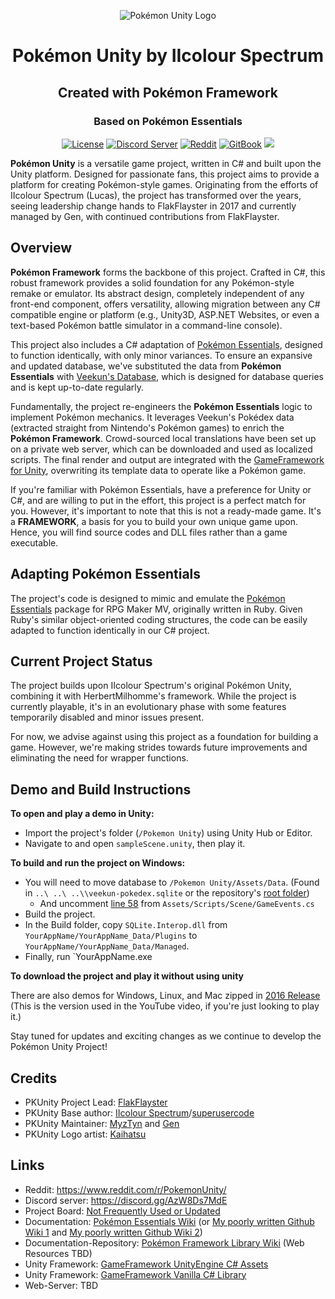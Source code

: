 <p align="center">
  <img alt="Pokémon Unity Logo" src="https://styles.redditmedia.com/t5_39moy/styles/bannerPositionedImage_6is405sk53j01.png" />
  <h1 align="center">Pokémon Unity by IIcolour Spectrum</h1>
  <h2 align="center">Created with Pokémon Framework</h2>
  <h3 align="center">Based on Pokémon Essentials</h3>
  <p align="center">
    <a href="https://opensource.org/licenses/BSD-3-Clause"><img alt="License" src="https://img.shields.io/badge/license-New%20BSD-blue.svg"/></a>
    <a href="https://discord.gg/CCF2YVP"><img alt="Discord Server" src="https://img.shields.io/badge/join%20us%20on-discord-7289DA.svg"/></a>
    <a href="https://www.reddit.com/r/PokemonUnity/"><img alt="Reddit" src="https://img.shields.io/badge/join%20us%20on-reddit-ff5700.svg"/></a>
    <a href="https://herbertmilhomme.github.io/PokemonUnity/"><img alt="GitBook" src="https://img.shields.io/badge/view%20docs%20on-gitbook-blue.svg"/></a>
    <a href="https://herbertmilhomme.visualstudio.com/PokemonUnity/_build/index?definitionId=3"><img src="https://herbertmilhomme.visualstudio.com/_apis/public/build/definitions/90a2f24a-6d43-47cd-9e21-be259c022c96/3/badge"/></a>
  </p>
</p>

**Pokémon Unity** is a versatile game project, written in C# and built upon the Unity platform. Designed for passionate fans, this project aims to provide a platform for creating Pokémon-style games. Originating from the efforts of IIcolour Spectrum (Lucas), the project has transformed over the years, seeing leadership change hands to FlakFlayster in 2017 and currently managed by Gen, with continued contributions from FlakFlayster.

## Overview 

**Pokémon Framework** forms the backbone of this project. Crafted in C#, this robust framework provides a solid foundation for any Pokémon-style remake or emulator. Its abstract design, completely independent of any front-end component, offers versatility, allowing migration between any C# compatible engine or platform (e.g., Unity3D, ASP.NET Websites, or even a text-based Pokémon battle simulator in a command-line console).

This project also includes a C# adaptation of [Pokémon Essentials](https://github.com/griest024/essentials-sample-project), designed to function identically, with only minor variances. To ensure an expansive and updated database, we've substituted the data from **Pokémon Essentials** with [Veekun's Database](https://github.com/veekun/pokedex), which is designed for database queries and is kept up-to-date regularly.

Fundamentally, the project re-engineers the **Pokémon Essentials** logic to implement Pokémon mechanics. It leverages Veekun's Pokédex data (extracted straight from Nintendo's Pokémon games) to enrich the **Pokémon Framework**. Crowd-sourced local translations have been set up on a private web server, which can be downloaded and used as localized scripts. The final render and output are integrated with the [GameFramework for Unity](https://github.com/EllanJiang/GameFramework), overwriting its template data to operate like a Pokémon game.

If you're familiar with Pokémon Essentials, have a preference for Unity or C#, and are willing to put in the effort, this project is a perfect match for you. However, it's important to note that this is not a ready-made game. It's a **FRAMEWORK**, a basis for you to build your own unique game upon. Hence, you will find source codes and DLL files rather than a game executable.

## Adapting Pokémon Essentials 

The project's code is designed to mimic and emulate the [Pokémon Essentials](https://pokemon-essentials.fandom.com/wiki/Pokémon_Essentials_Wiki) package for RPG Maker MV, originally written in Ruby. Given Ruby's similar object-oriented coding structures, the code can be easily adapted to function identically in our C# project.

## Current Project Status

The project builds upon IIcolour Spectrum's original Pokémon Unity, combining it with HerbertMilhomme's framework. While the project is currently playable, it's in an evolutionary phase with some features temporarily disabled and minor issues present. 

For now, we advise against using this project as a foundation for building a game. However, we're making strides towards future improvements and eliminating the need for wrapper functions.

## Demo and Build Instructions 

**To open and play a demo in Unity:**
  - Import the project's folder (`/Pokemon Unity`) using Unity Hub or Editor.
  - Navigate to and open `sampleScene.unity`, then play it.

**To build and run the project on Windows:**
  - You will need to move database to `/Pokemon Unity/Assets/Data`. (Found in `..\ ..\ ..\\veekun-pokedex.sqlite` or the repository's [root folder](https://github.com/PokemonUnity/PokemonUnity/blob/master/veekun-pokedex.sqlite))
    - And uncomment [line 58](https://github.com/PokemonUnity/PokemonUnity/blob/be6672c41bbea75364b1efe342b8662070806dad/Pokemon%20Unity/Assets/Scripts/Scene/GameEvents.cs#L58) from `Assets/Scripts/Scene/GameEvents.cs`
  - Build the project.
  - In the Build folder, copy `SQLite.Interop.dll` from `YourAppName/YourAppName_Data/Plugins` to `YourAppName/YourAppName_Data/Managed`.
  - Finally, run `YourAppName.exe

**To download the project and play it without using unity** 

There are also demos for Windows, Linux, and Mac zipped in [2016 Release](https://github.com/PokemonUnity/PokemonUnity/releases) (This is the version used in the YouTube video, if you're just looking to play it.)

Stay tuned for updates and exciting changes as we continue to develop the Pokémon Unity Project!

## Credits

* PKUnity Project Lead: [FlakFlayster](https://github.com/herbertmilhomme/)
* PKUnity Base author: [IIcolour Spectrum](https://www.reddit.com/user/IIcolour_Spectrum)/[superusercode](https://www.reddit.com/user/Lucas_One/)
* PKUnity Maintainer: [MyzTyn](https://github.com/MyzTyn/) and [Gen](https://github.com/gen3vra/)
* PKUnity Logo artist: [Kaihatsu](https://twitter.com/KaihatsuYT)

## Links

* Reddit: https://www.reddit.com/r/PokemonUnity/
* Discord server: https://discord.gg/AzW8Ds7MdE
* Project Board: [Not Frequently Used or Updated](https://github.com/herbertmilhomme/PokemonUnity/projects/1)
* Documentation: [Pokémon Essentials Wiki](https://pokemon-essentials.fandom.com/wiki/Pokemon_Essentials_Wiki) (or [My poorly written Github Wiki 1](https://herbertmilhomme.github.io/PokemonUnity/) and [My poorly written Github Wiki 2](https://github.com/herbertmilhomme/PokemonUnity/tree/gh-pages))
* Documentation-Repository: [Pokémon Framework Library Wiki](https://github.com/PokemonUnity/pklibrary/tree/dev_feature_web-docs) (Web Resources TBD)
* Unity Framework: [GameFramework UnityEngine C# Assets](https://github.com/EllanJiang/UnityGameFramework)
* Unity Framework: [GameFramework Vanilla C# Library](https://github.com/EllanJiang/GameFramework)
* Web-Server: TBD 
